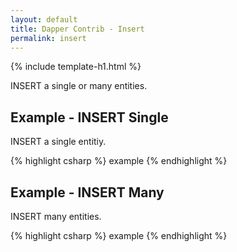 ```yaml
---
layout: default
title: Dapper Contrib - Insert
permalink: insert
---
```


{% include template-h1.html %}

INSERT a single or many entities.

## Example - INSERT Single
INSERT a single entitiy.

{% highlight csharp %}
example
{% endhighlight %}

## Example - INSERT Many
INSERT many entities.

{% highlight csharp %}
example
{% endhighlight %}
